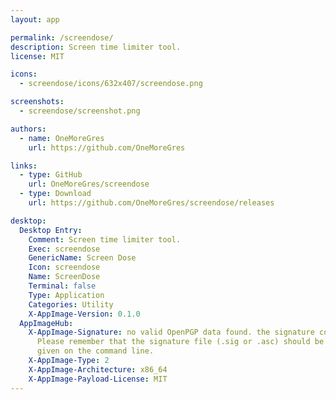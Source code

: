 ```yaml
---
layout: app

permalink: /screendose/
description: Screen time limiter tool.
license: MIT

icons:
  - screendose/icons/632x407/screendose.png

screenshots:
  - screendose/screenshot.png

authors:
  - name: OneMoreGres
    url: https://github.com/OneMoreGres

links:
  - type: GitHub
    url: OneMoreGres/screendose
  - type: Download
    url: https://github.com/OneMoreGres/screendose/releases

desktop:
  Desktop Entry:
    Comment: Screen time limiter tool.
    Exec: screendose
    GenericName: Screen Dose
    Icon: screendose
    Name: ScreenDose
    Terminal: false
    Type: Application
    Categories: Utility
    X-AppImage-Version: 0.1.0
  AppImageHub:
    X-AppImage-Signature: no valid OpenPGP data found. the signature could not be verified.
      Please remember that the signature file (.sig or .asc) should be the first file
      given on the command line.
    X-AppImage-Type: 2
    X-AppImage-Architecture: x86_64
    X-AppImage-Payload-License: MIT
---
```

